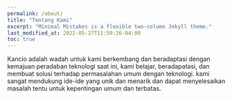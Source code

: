 ```yaml
---
permalink: /about/
title: "Tentang Kami"
excerpt: "Minimal Mistakes is a flexible two-column Jekyll theme."
last_modified_at: 2022-05-27T11:59:26-04:00
toc: true
---
```


Kancio adalah wadah untuk kami berkembang dan beradaptasi dengan kemajuan peradaban teknologi saat ini, kami belajar, beradapatasi, dan membuat solusi terhadap permasalahan umum dengan teknologi. kami sangat mendukung ide-ide yang unik dan menarik dan dapat menyelesaikan masalah tentu untuk kepentingan umum dan terbatas.
